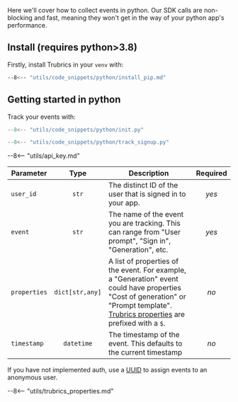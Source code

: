 Here we'll cover how to collect events in python. Our SDK calls are non-blocking and fast, meaning they won't get in the way of your python app's performance.

## Install (requires python>3.8)

Firstly, install Trubrics in your `venv` with:

``` bash
--8<-- "utils/code_snippets/python/install_pip.md"
```

## Getting started in python
Track your events with:

``` py
--8<-- "utils/code_snippets/python/init.py"

--8<-- "utils/code_snippets/python/track_signup.py"
```

--8<-- "utils/api_key.md"

| **Parameter** | **Type** | **Description** | **Required** |
|---|:---:|---|:---:|
| `user_id` | `str` | The distinct ID of the user that is signed in to your app. | _yes_ |
| `event` | `str` | The name of the event you are tracking. This can range from "User prompt", "Sign in", "Generation", etc. | _yes_ |
| `properties` | `dict[str,any]` | A list of properties of the event. For example, a "Generation" event could have properties "Cost of generation" or "Prompt template". [Trubrics properties](#trubrics-properties) are prefixed with a `$`. | _no_ |
| `timestamp` | `datetime` | The timestamp of the event. This defaults to the current timestamp | _no_ |


If you have not implemented auth, use a [UUID](https://docs.python.org/3/library/uuid.html#uuid.uuid4) to assign events to an anonymous user.

--8<-- "utils/trubrics_properties.md"

